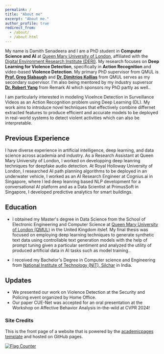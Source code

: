 ```yaml
---
permalink: /
title: "About me"
excerpt: "About me."
author_profile: true
redirect_from: 
  - /about/
  - /about.html
---
```


My name is Damith Senadeera and I am a PhD student in **Computer Science and AI** at [Queen Mary University of London](https://www.qmul.ac.uk/), affiliated with the [Digital Environment Research Institute (DERI)](https://www.qmul.ac.uk/deri/). My research focuses on **Deep Learning for Violence Detection**, specifically in **Action Recognition** and video-based **Violence Detection**. My primary PhD supervisor from QMUL is **[Prof. Greg Slabaugh](http://eecs.qmul.ac.uk/profiles/slabaughgreg.html)** and **[Dr. Dimitrios Kollias](https://sites.google.com/view/dimitrioskollias/)** from QMUL serves as my secondary supervisor. I'm also being mentored by my industry supversor **[Dr. Robert Yang](https://www.linkedin.com/in/robert-x-yang-a979751b/)** from Remark AI which sponsors my PhD partly as well..

I am particularly interested in modeling Vioelnce Detection in Surveillance Videos as an Action Recognition problem using Deep Learning (DL). My work aims to introduce novel techniques that effectively combine differnet extracted features to produce efficient and accurate models to be deployed in real-world systems to detect violent activities which can also be interpretable.


## Previous Experience 

I have diverse experience in artificial intelligence, deep learning, and data science across academia and industry. As a Research Assistant at Queen Mary University of London, I worked on developping deep leanring techniques for deepfake audio detection. At Royal Holloway University of London, I researched AI path planning algorithms to be deployed in an underwater vehicle, I worked as an AI Research Engineer at Cognius.ai in Singapore, where I led deep leanring based NLP development for a conversational AI platform and as a Data Scientist at PrimusSoft in Singapore, I developed predictive analytics for smart buildings.


## Education  
* I obtained my Master's degree in Data Science from the School of Electronic Engineering and Computer Science at [Queen Mary University of London (QMUL)](https://www.qmul.ac.uk/eecs/) in the United Kingdom itslef. My final thesis was focused on employing deep learning techniques to generate synthetic text data using controllable text generation models with the help of prompt tuning given a particular sentiment and analyzed the utility of produced artificial data in AI tasks such as model training.. 

* I received my Bachelor's Degree in Computer science and Engineering from [National Institute of Technology (NIT), Silchar](http://www.nits.ac.in/) in India.

## Updates

- We presented our work on Violence Detection at the Security and Policing event organized by Home Office.
- Our paper CUE-Net was accepted for an oral presentation at the Workshop on Affective Behavior Analysis in-the-wild at CVPR 2024!

  
### Site Credits
This is the front page of a website that is powered by the [academicpages template](https://github.com/academicpages/academicpages.github.io) and hosted on GitHub pages. 

<a href="https://info.flagcounter.com/rmZj"><img src="https://s01.flagcounter.com/map/rmZj/size_s/txt_000000/border_CCCCCC/pageviews_0/viewers_0/flags_0/" alt="Flag Counter" border="0"></a>